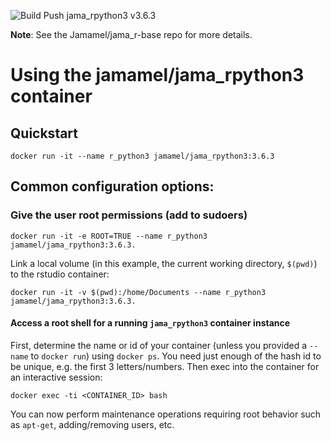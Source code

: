 ![Build Push jama_rpython3 v3.6.3](https://github.com/Jamamel/jama_rpython3/workflows/Build%20Push%20jama_rpython3%20v3.6.3/badge.svg)

**Note**: See the Jamamel/jama_r-base repo for more details.


# Using the jamamel/jama_rpython3 container


## Quickstart

    docker run -it --name r_python3 jamamel/jama_rpython3:3.6.3


## Common configuration options:


### Give the user root permissions (add to sudoers)

    docker run -it -e ROOT=TRUE --name r_python3 jamamel/jama_rpython3:3.6.3.

Link a local volume (in this example, the current working directory, `$(pwd)`) to the rstudio container:

    docker run -it -v $(pwd):/home/Documents --name r_python3 jamamel/jama_rpython3:3.6.3.


#### Access a root shell for a running `jama_rpython3` container instance

First, determine the name or id of your container (unless you provided a `--name` to `docker run`) using `docker ps`.  You need just enough of the hash id to be unique, e.g. the first 3 letters/numbers.  Then exec into the container for an interactive session:

    docker exec -ti <CONTAINER_ID> bash

You can now perform maintenance operations requiring root behavior such as `apt-get`, adding/removing users, etc.  

